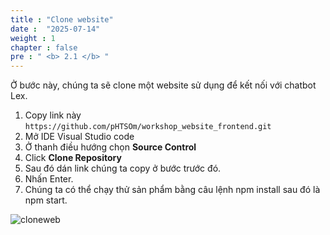 ```yaml
---
title : "Clone website"
date :  "2025-07-14" 
weight : 1 
chapter : false
pre : " <b> 2.1 </b> "
---
```


Ở bước này, chúng ta sẽ clone một website sử dụng để kết nối với chatbot Lex.

1. Copy link này ``https://github.com/pHTSOm/workshop_website_frontend.git``
2. Mở IDE Visual Studio code
3. Ở thanh điều hướng chọn **Source Control**
4. Click **Clone Repository**
5. Sau đó dán link chúng ta copy ở bước trước đó.
6. Nhấn Enter.
7. Chúng ta có thể chạy thử sản phẩm bằng câu lệnh npm install sau đó là npm start.

![cloneweb](/images/2.prerequisite/RunAppInLocal.png)